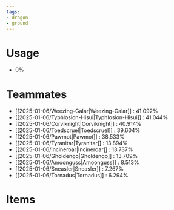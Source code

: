 ```yaml
---
tags:
- dragon
- ground
---
```

# Usage
- 0%
# Teammates
- [[2025-01-06/Weezing-Galar|Weezing-Galar]] : 41.092%
- [[2025-01-06/Typhlosion-Hisui|Typhlosion-Hisui]] : 41.044%
- [[2025-01-06/Corviknight|Corviknight]] : 40.914%
- [[2025-01-06/Toedscruel|Toedscruel]] : 39.604%
- [[2025-01-06/Pawmot|Pawmot]] : 38.533%
- [[2025-01-06/Tyranitar|Tyranitar]] : 13.894%
- [[2025-01-06/Incineroar|Incineroar]] : 13.737%
- [[2025-01-06/Gholdengo|Gholdengo]] : 13.709%
- [[2025-01-06/Amoonguss|Amoonguss]] : 8.513%
- [[2025-01-06/Sneasler|Sneasler]] : 7.267%
- [[2025-01-06/Tornadus|Tornadus]] : 6.294%
# Items